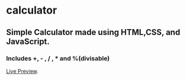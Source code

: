 # calculator

## Simple Calculator made using HTML,CSS, and JavaScript.

### Includes +, - , / , \* and %(divisable)

[Live Preview](#doubzero.github.io/calculator).
